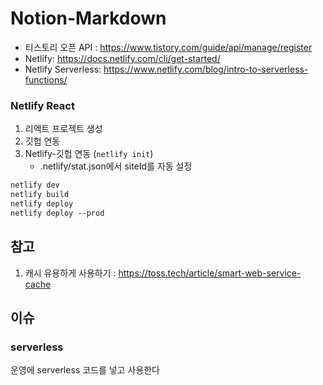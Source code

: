 # Notion-Markdown

- 티스토리 오픈 API : https://www.tistory.com/guide/api/manage/register
- Netlify: https://docs.netlify.com/cli/get-started/
- Netlify Serverless: https://www.netlify.com/blog/intro-to-serverless-functions/

### Netlify React
1. 리엑트 프로젝트 생성
2. 깃헙 연동
3. Netlify-깃헙 연동 (`netlify init`)
   - .netlify/stat.json에서 siteId를 자동 설정
```markdown
netlify dev
netlify build
netlify deploy
netlify deploy --prod
```

## 참고
1. 캐시 유용하게 사용하기 : https://toss.tech/article/smart-web-service-cache


## 이슈
### serverless
운영에 serverless 코드를 넣고 사용한다



